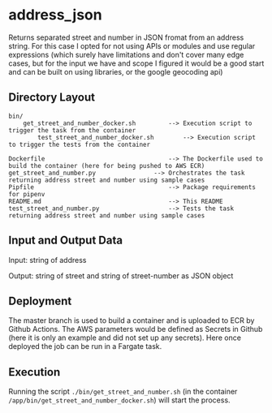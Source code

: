 # address_json
Returns separated street and number in JSON fromat from an address string.
For this case I opted for not using APIs or modules and use regular expressions 
(which surely have limitations and don't cover many edge cases, but for the input we have and scope I figured it would be a good start and can be built on using libraries, or the google geocoding api) 

## Directory Layout
```
bin/
	get_street_and_number_docker.sh         --> Execution script to trigger the task from the container
    	test_street_and_number_docker.sh        --> Execution script to trigger the tests from the container

Dockerfile                      			--> The Dockerfile used to build the container (here for being pushed to AWS ECR)
get_street_and_number.py				--> Orchestrates the task returning address street and number using sample cases 
Pipfile                          			--> Package requirements for pipenv
README.md                        			--> This README
test_street_and_number.py					--> Tests the task returning address street and number using sample cases 
```

## Input and Output Data

Input: string of address

Output: string of street and string of street-number as JSON object

## Deployment

The master branch is used to build a container and is uploaded to ECR by Github Actions. The AWS parameters would be defined as Secrets in Github (here it is only an example and did not set up any secrets). Here once deployed the job can be run in a Fargate task.


## Execution

Running the script `./bin/get_street_and_number.sh` (in the container `/app/bin/get_street_and_number_docker.sh`) will start the process.
